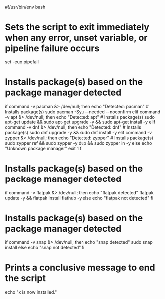 #!/usr/bin/env bash

# Sets the script to exit immediately when any error, unset variable, or pipeline failure occurs
set -euo pipefail

# Installs package(s) based on the package manager detected
if command -v pacman &> /dev/null; then
    echo "Detected: pacman"
    # Installs package(s)
    sudo pacman -Syu --needed --noconfirm
elif command -v apt &> /dev/null; then
    echo "Detected: apt"
    # Installs package(s)
    sudo apt-get update && sudo apt-get upgrade -y && sudo apt-get install -y
elif command -v dnf &> /dev/null; then
    echo "Detected: dnf"
    # Installs package(s)
    sudo dnf upgrade -y && sudo dnf install -y
elif command -v zypper &> /dev/null; then
    echo "Detected: zypper"
    # Installs package(s)
    sudo zypper ref && sudo zypper -y dup && sudo zypper in -y
else
    echo "Unknown package manager"
    exit 1
fi

# Installs package(s) based on the package manager detected
if command -v flatpak &> /dev/null; then
    echo "flatpak detected"
    flatpak update -y && flatpak install flathub -y
else
    echo "flatpak not detected"
fi

# Installs package(s) based on the package manager detected
if command -v snap &> /dev/null; then
    echo "snap detected"
    sudo snap install
else
    echo "snap not detected"
fi

# Prints a conclusive message to end the script
echo "x is now installed."
